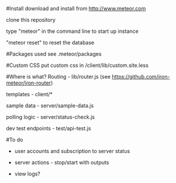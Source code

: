 #Install
download and install from http://www.meteor.com

clone this repository

type "meteor" in the command line to start up instance

"meteor reset" to reset the database

#Packages used
see .meteor/packages


#Custom CSS
put custom css in /client/lib/custom.site.less

#Where is what?
Routing - lib/router.js (see https://github.com/iron-meteor/iron-router)

templates - client/*

sample data - server/sample-data.js

polling logic - server/status-check.js

dev test endpoints - test/api-test.js


#To do
- user accounts and subscription to server status

- server actions - stop/start with outputs
- view logs?
